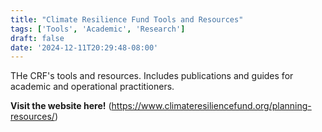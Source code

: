 ```yaml
---
title: "Climate Resilience Fund Tools and Resources"
tags: ['Tools', 'Academic', 'Research']
draft: false
date: '2024-12-11T20:29:48-08:00'
---
```


THe CRF's tools and resources. Includes publications and guides for academic and operational practitioners. 

**Visit the website here!** (https://www.climateresiliencefund.org/planning-resources/)

